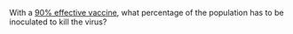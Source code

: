 With a <a href="https://www.statnews.com/2020/11/09/covid-19-vaccine-from-pfizer-and-biontech-is-strongly-effective-early-data-from-large-trial-indicate/">90% effective vaccine</a>, what percentage of the population has to be inoculated to kill the virus?
